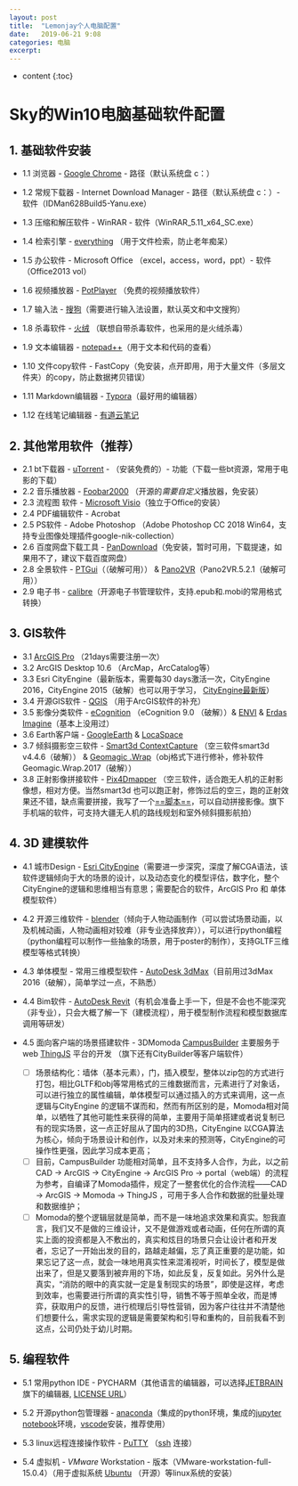 ```yaml
---
layout: post
title:  "Lemonjay个人电脑配置"
date:   2019-06-21 9:08
categories: 电脑
excerpt: 
---
```


* content
{:toc}


# Sky的Win10电脑基础软件配置

## 1. 基础软件安装

- 1.1 浏览器 - [Google Chrome](https://www.google.cn/intl/zh-CN/chrome/)  - 路径（默认系统盘 c：）

- 1.2 常规下载器 - Internet  Download Manager - 路径（默认系统盘 c：）- 软件（IDMan628Build5-Yanu.exe）

- 1.3  压缩和解压软件 - WinRAR - 软件（WinRAR_5.11_x64_SC.exe）

- 1.4 检索引擎 - [everything](https://www.voidtools.com/zh-cn/) （用于文件检索，防止老年痴呆）

- 1.5 办公软件 - Microsoft Office （excel，access，word，ppt）- 软件（Office2013 vol）

- 1.6 视频播放器 - [PotPlayer](http://potplayer.daum.net/?lang=zh_CN)  （免费的视频播放软件）

- 1.7 输入法 - [搜狗](https://pinyin.sogou.com/)（需要进行输入法设置，默认英文和中文搜狗）

- 1.8 杀毒软件 - [火绒](https://www.huorong.cn/) （联想自带杀毒软件，也采用的是火绒杀毒）

- 1.9 文本编辑器 - [notepad++](https://notepad-plus-plus.org/)（用于文本和代码的查看）

- 1.10 文件copy软件 - FastCopy（免安装，点开即用，用于大量文件（多层文件夹）的copy，防止数据拷贝错误）

- 1.11 Markdown编辑器 - [Typora](https://www.typora.io/)（最好用的编辑器）

- 1.12 在线笔记编辑器 - [有道云笔记](http://note.youdao.com/)



## 2. 其他常用软件（推荐）

- 2.1 bt下载器 - [uTorrent](https://www.utorrent.com/intl/zh/) - （安装免费的）- 功能（下载一些bt资源，常用于电影的下载）
- 2.2  音乐播放器 - [Foobar2000](https://www.foobar2000.org/) （开源的*需要自定义*播放器，免安装）
- 2.3 流程图 软件 - [Microsoft Visio](https://products.office.com/zh-cn/visio/)（独立于Office的安装）
- 2.4 PDF编辑软件 -  Acrobat 
- 2.5 PS软件 - Adobe Photoshop （Adobe Photoshop CC 2018 Win64，支持专业图像处理插件google-nik-collection）
- 2.6 百度网盘下载工具 - [PanDownload](http://pandownload.com/)（免安装，暂时可用，下载提速，如果用不了，建议下载百度网盘）
- 2.8 全景软件 - [PTGui](https://www.ptgui.com/)（（破解可用）） &  [Pano2VR](https://ggnome.com/pano2vr)（Pano2VR.5.2.1（破解可用））
- 2.9 电子书 - [calibre](https://calibre-ebook.com/)（开源电子书管理软件，支持.epub和.mobi的常用格式转换）



## 3. GIS软件

- 3.1 [ArcGIS Pro](https://pro.arcgis.com/zh-cn/pro-app/) （21days需要注册一次）
- 3.2 ArcGIS Desktop 10.6 （ArcMap，ArcCatalog等）
- 3.3 Esri CityEngine（最新版本，需要每30 days激活一次，CityEngine 2016，CityEngine 2015（破解）也可以用于学习， [CityEngine最新版](https://www.esri.com/en-us/arcgis/products/esri-cityengine/overview)）
- 3.4 开源GIS软件 - [QGIS](https://qgis.org/en/site/)  （用于ArcGIS软件的补充）
- 3.5 影像分类软件 - [eCognition](http://www.ecognition.com/) （eCognition 9.0 （破解））& [ENVI](http://www.enviidl.com/) & [Erdas Imagine](https://www.hexagongeospatial.com/products/power-portfolio/erdas-imagine)（基本上没用过）
- 3.6 Earth客户端 - [GoogleEarth](https://www.google.com/intl/zh-CN_ALL/earth/versions/#earth-pro)  & [LocaSpace](http://www.locaspace.cn/)
- 3.7 倾斜摄影空三软件 - [Smart3d ContextCapture](https://www.bentley.com/en/perspectives-and-viewpoints/topics/campaign/contextcapture-demo?skid=CT_PPC_GO_CCOP_W_GE_GS_P&mkwid=sVgLkFkr0_pcrid_345688512163_pkw_%2Bcontext%20%2Bcapture_pmt_b_pdv_c_slid__pgrid_68186990339_ptaid_kwd-317565514953_&intent=&gclid=Cj0KCQjw6IfoBRCiARIsAF6q06tqmeAEK8QMRy-qxxPX-Lhlea8GWvmqJcegbioB1sCySXLaqbuXhhMaAp4LEALw_wcB) （空三软件smart3d v4.4.6（破解）） & [Geomagic .Wrap](https://www.ems-usa.com/products/3d-software/geomagic-3d-software/wrap/)（obj格式下进行修补，修补软件Geomagic.Wrap.2017（破解））
- 3.8 正射影像拼接软件 - [Pix4Dmapper](https://www.pix4d.com/product/pix4dmapper-photogrammetry-software) （空三软件，适合跑无人机的正射影像想，相对方便。当然smart3d 也可以跑正射，修饰过后的空三，跑的正射效果还不错，缺点需要拼接，我写了一个[==脚本==](https://github.com/Lemonjay/pythonArcgis/blob/master/model_production/arctools/DomMosaic.py)，可以自动拼接影像。旗下手机端的软件，可支持大疆无人机的路线规划和室外倾斜摄影航拍）



## 4. 3D 建模软件

- 4.1 城市Design  - [Esri CityEngine](https://www.esri.com/en-us/arcgis/products/esri-cityengine/overview)（需要进一步深究，深度了解CGA语法，该软件逻辑倾向于大的场景的设计，以及动态变化的模型评估，数字化，整个CityEngine的逻辑和思维相当有意思；需要配合的软件，ArcGIS Pro 和 单体模型软件）

- 4.2 开源三维软件 - [blender](https://www.blender.org/)（倾向于人物动画制作（可以尝试场景动画，以及机械动画，人物动画相对较难（非专业选择放弃）），可以进行python编程（python编程可以制作一些抽象的场景，用于poster的制作），支持GLTF三维模型等格式转换）

- 4.3 单体模型 - 常用三维模型软件 - [AutoDesk  3dMax](https://www.autodesk.com.cn/products/3ds-max/overview)（目前用过3dMax 2016（破解），简单学过一点，不熟悉） 

- 4.4 Bim软件 - [AutoDesk Revit](https://www.autodesk.com/products/revit/overview)（有机会准备上手一下，但是不会也不能深究（非专业），只会大概了解一下（建模流程），用于模型制作流程和模型数据库调用等研发）

- 4.5 面向客户端的场景搭建软件 - 3DMomoda [CampusBuilder](http://www.3dmomoda.com/)  主要服务于 web  [ThingJS](https://www.thingjs.com/guide/) 平台的开发 （旗下还有CityBuilder等客户端软件）
  - [ ] 场景结构化：墙体（基本元素），门，插入模型，整体以zip包的方式进行打包，相比GLTF和obj等常用格式的三维数据而言，元素进行了对象话，可以进行独立的属性编辑，单体模型可以通过插入的方式来调用，这一点逻辑与CityEngine 的逻辑不谋而和，然而有所区别的是，Momoda相对简单，以牺牲了其他可能性来获得的简单，主要用于简单搭建或者说复制已有的现实场景，这一点正好屈从了国内的3D热，CityEngine 以CGA算法为核心，倾向于场景设计和创作，以及对未来的预测等，CityEngine的可操作性更强，因此学习成本更高；
  - [ ] 目前，CampusBuilder 功能相对简单，且不支持多人合作，为此，以之前 CAD → ArcGIS → CityEngine → ArcGIS Pro → portal（web端）的流程为参考，自编译了Momoda插件，规定了一整套优化的合作流程——CAD → ArcGIS → Momoda → ThingJS ，可用于多人合作和数据的批量处理和数据维护；
  - [ ] Momoda的整个逻辑层就是简单，而不是一味地追求效果和真实。恕我直言，我们又不是做的三维设计，又不是做游戏或者动画，任何在所谓的真实上面的投资都是入不敷出的，真实和炫目的场景只会让设计者和开发者，忘记了一开始出发的目的，路越走越偏，忘了真正重要的是功能，如果忘记了这一点，就会一味地用真实性来混淆视听，时间长了，模型是做出来了，但是又要落到被弃用的下场，如此反复，反复如此。另外什么是真实，“消防的眼中的真实就一定是复制现实的场景”，即使是这样，考虑到效率，也需要进行所谓的真实性引导，销售不等于照单全收，而是博弈，获取用户的反馈，进行梳理后引导性营销，因为客户往往并不清楚他们想要什么，需求实现的逻辑是需要架构和引导和重构的，目前我看不到这点，公司仍处于幼儿时期。

## 5. 编程软件

- 5.1 常用python IDE - PYCHARM（其他语言的编辑器，可以选择[JETBRAIN](https://www.jetbrains.com/)旗下的编辑器, [LICENSE URL](http://idea.lanyus.com/)）

- 5.2  开源python包管理器 - [anaconda](https://www.anaconda.com/distribution/)（集成的python环境，集成的[jupyter notebook](https://jupyter.org/)环境，[vscode](https://code.visualstudio.com/)安装，推荐使用）

- 5.3  linux远程连接操作软件 -  [PuTTY](https://www.putty.org/) （[ssh](https://baike.baidu.com/item/ssh/10407?fr=aladdin) 连接）

- 5.4 虚拟机 - *VMware* Workstation - 版本（VMware-workstation-full-15.0.4）（用于虚拟系统 [Ubuntu](https://ubuntu.com/download/desktop) （开源）等linux系统的安装）
